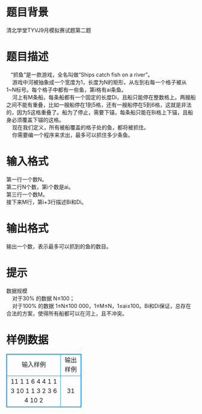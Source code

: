 # 

 
 # 题目背景 
清北学堂TYVJ9月模拟赛试题第二题 

 
 # 题目描述 
&nbsp;&nbsp;&nbsp;“抓鱼”是一款游戏，全名叫做“Ships&nbsp;catch&nbsp;fish&nbsp;on&nbsp;a&nbsp;river”。<BR>&nbsp;&nbsp;&nbsp;&nbsp;游戏中河被抽象成一个宽度为1，长度为N的矩形，从左到右每一个格子被从1~N标号。每个格子中都有一些鱼，第i格有ai条鱼。<BR>&nbsp;&nbsp;&nbsp;&nbsp;河上有M条船，每条船都有一个固定的长度Di，且船只能停在整数格上。两艘船之间不能有重叠，比如一艘船停在1到5格，还有一艘船停在5到6格，这就是非法的，因为5这格重叠了。船为了停止，需要下锚，每条船只能在Bi格上下锚，且船身必须覆盖下锚的这格。<BR>&nbsp;&nbsp;&nbsp;&nbsp;现在我们定义，所有被船覆盖的格子处的鱼，都将被抓住。<BR>&nbsp;&nbsp;&nbsp;&nbsp;你需要编一个程序来求出，最多可以抓住多少条鱼。 

 
 # 输入格式 
第一行一个数N。<BR>第二行N个数，第i个数是ai。<BR>第三行一个数M。<BR>接下来M行，第i+3行描述Bi和Di。<BR> 

 
 # 输出格式 
输出一个数，表示最多可以抓到的鱼的数目。 

 
 # 提示 
数据规模<BR>&nbsp;&nbsp;&nbsp;&nbsp;对于30%&nbsp;的数据&nbsp;N≤100；<BR>&nbsp;&nbsp;&nbsp;&nbsp;对于100%&nbsp;的数据&nbsp;1≤N≤100&nbsp;000，1≤M≤N，1≤ai≤100。Bi和Di保证，总存在合法的方案，使得所有船都可以在河上，且不冲突。 
# 样例数据
<style>
        table,table tr th, table tr td { border:1px solid #0094ff; }
        table { width: 200px; min-height: 25px; line-height: 25px; text-align: center; border-collapse: collapse;}   
    </style>
<table>
	<tr>
		<td>输入样例</td>
		<td>输出样例</td>
	</tr>
<tr><td>11
1 1 6 4 4 1 1 3 10 1 1
3
2 3
6 4
10 2</td><td>31</td></tr></table>
